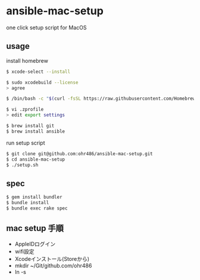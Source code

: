 # ansible-mac-setup

one click setup script for MacOS

## usage

install homebrew

```bash
$ xcode-select --install

$ sudo xcodebuild --license
> agree

$ /bin/bash -c "$(curl -fsSL https://raw.githubusercontent.com/Homebrew/install/HEAD/install.sh)"

$ vi .zprofile
> edit export settings

$ brew install git
$ brew install ansible
```

run setup script

```bash
$ git clone git@github.com:ohr486/ansible-mac-setup.git
$ cd ansible-mac-setup
$ ./setup.sh
```

## spec

```bash
$ gem install bundler
$ bundle install
$ bundle exec rake spec
```

## mac setup 手順

- AppleIDログイン
- wifi設定
- Xcodeインストール(Storeから)
- mkdir ~/Git/github.com/ohr486
- ln -s

